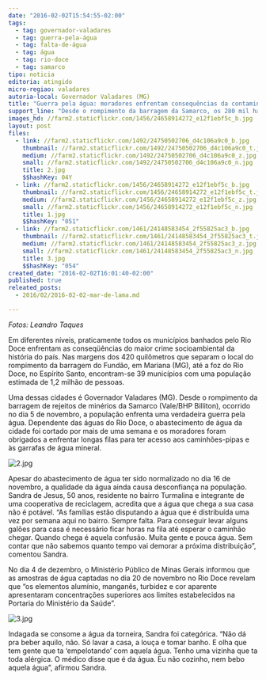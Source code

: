 ```yaml
---
date: "2016-02-02T15:54:55-02:00"
tags:
  - tag: governador-valadares
  - tag: guerra-pela-água
  - tag: falta-de-água
  - tag: água
  - tag: rio-doce
  - tag: samarco
tipo: noticia
editoria: atingido
micro-regiao: valadares
autoria-local: Governador Valadares (MG)
title: "Guerra pela água: moradores enfrentam consequências da contaminação do Rio Doce"
support_line: "Desde o rompimento da barragem da Samarco, os 280 mil habitantes do município mineiro de Governador Valadares encaram diariamente a luta pela água potável."
images_hd: //farm2.staticflickr.com/1456/24658914272_e12f1ebf5c_b.jpg
layout: post
files:
  - link: //farm2.staticflickr.com/1492/24750502706_d4c106a9c0_b.jpg
    thumbnail: //farm2.staticflickr.com/1492/24750502706_d4c106a9c0_t.jpg
    medium: //farm2.staticflickr.com/1492/24750502706_d4c106a9c0_z.jpg
    small: //farm2.staticflickr.com/1492/24750502706_d4c106a9c0_n.jpg
    title: 2.jpg
    $$hashKey: 04Y
  - link: //farm2.staticflickr.com/1456/24658914272_e12f1ebf5c_b.jpg
    thumbnail: //farm2.staticflickr.com/1456/24658914272_e12f1ebf5c_t.jpg
    medium: //farm2.staticflickr.com/1456/24658914272_e12f1ebf5c_z.jpg
    small: //farm2.staticflickr.com/1456/24658914272_e12f1ebf5c_n.jpg
    title: 1.jpg
    $$hashKey: "051"
  - link: //farm2.staticflickr.com/1461/24148583454_2f55825ac3_b.jpg
    thumbnail: //farm2.staticflickr.com/1461/24148583454_2f55825ac3_t.jpg
    medium: //farm2.staticflickr.com/1461/24148583454_2f55825ac3_z.jpg
    small: //farm2.staticflickr.com/1461/24148583454_2f55825ac3_n.jpg
    title: 3.jpg
    $$hashKey: "054"
created_date: "2016-02-02T16:01:40-02:00"
published: true
releated_posts:
  - 2016/02/2016-02-02-mar-de-lama.md

---
```

<p><em>Fotos: Leandro Taques</em></p>

<p>Em diferentes n&iacute;veis, praticamente todos os munic&iacute;pios banhados pelo Rio Doce enfrentam as conseq&uuml;&ecirc;ncias do maior crime socioambiental da hist&oacute;ria do pa&iacute;s. Nas margens dos 420 quil&ocirc;metros que separam o local do rompimento da barragem do Fund&atilde;o, em Mariana (MG), at&eacute; a foz do Rio Doce, no Esp&iacute;rito Santo, encontram-se 39 munic&iacute;pios com uma popula&ccedil;&atilde;o estimada de 1,2 milh&atilde;o de pessoas.</p>

<p>Uma dessas cidades &eacute; Governador Valadares (MG). Desde o rompimento da barragem de rejeitos de min&eacute;rios da Samarco (Vale/BHP Billiton), ocorrido no dia 5 de novembro, a popula&ccedil;&atilde;o enfrenta uma verdadeira guerra pela &aacute;gua. Dependente das &aacute;guas do Rio Doce, o abastecimento de &aacute;gua da cidade foi cortado por mais de uma semana e os moradores foram obrigados a enfrentar longas filas para ter acesso aos caminh&otilde;es-pipas e &agrave;s garrafas de &aacute;gua mineral.</p>

<p><img alt="2.jpg" src="//farm2.staticflickr.com/1492/24750502706_d4c106a9c0_b.jpg" /></p>

<p>Apesar do abastecimento de &aacute;gua ter sido normalizado no dia 16 de novembro, a qualidade da &aacute;gua ainda causa desconfian&ccedil;a na popula&ccedil;&atilde;o. Sandra de Jesus, 50 anos, residente no bairro Turmalina e integrante de uma cooperativa de reciclagem, acredita que a &aacute;gua que chega a sua casa n&atilde;o &eacute; pot&aacute;vel. &ldquo;As fam&iacute;lias est&atilde;o disputando a &aacute;gua que &eacute; distribu&iacute;da uma vez por semana aqui no bairro. Sempre falta. Para conseguir levar alguns gal&otilde;es para casa &eacute; necess&aacute;rio ficar horas na fila at&eacute; esperar o caminh&atilde;o chegar. Quando chega &eacute; aquela confus&atilde;o. Muita gente e pouca &aacute;gua. Sem contar que n&atilde;o sabemos quanto tempo vai demorar a pr&oacute;xima distribui&ccedil;&atilde;o&rdquo;, comentou Sandra.</p>

<p>No dia 4 de dezembro, o Minist&eacute;rio P&uacute;blico de Minas Gerais informou que as amostras de &aacute;gua captadas no dia 20 de novembro no Rio Doce revelam que &ldquo;os elementos alum&iacute;nio, mangan&ecirc;s, turbidez e cor aparente apresentaram concentra&ccedil;&otilde;es superiores aos limites estabelecidos na Portaria do Minist&eacute;rio da Sa&uacute;de&rdquo;.</p>

<p><img alt="3.jpg" src="//farm2.staticflickr.com/1461/24148583454_2f55825ac3_b.jpg" /></p>

<p>Indagada se consome a &aacute;gua da torneira, Sandra foi categ&oacute;rica. &ldquo;N&atilde;o d&aacute; pra beber aquilo, n&atilde;o. S&oacute; lavar a casa, a lou&ccedil;a e tomar banho. E olha que tem gente que ta &lsquo;empelotando&rsquo; com aquela &aacute;gua. Tenho uma vizinha que ta toda al&eacute;rgica. O m&eacute;dico disse que &eacute; da &aacute;gua. Eu n&atilde;o cozinho, nem bebo aquela &aacute;gua&rdquo;, afirmou Sandra.</p>
